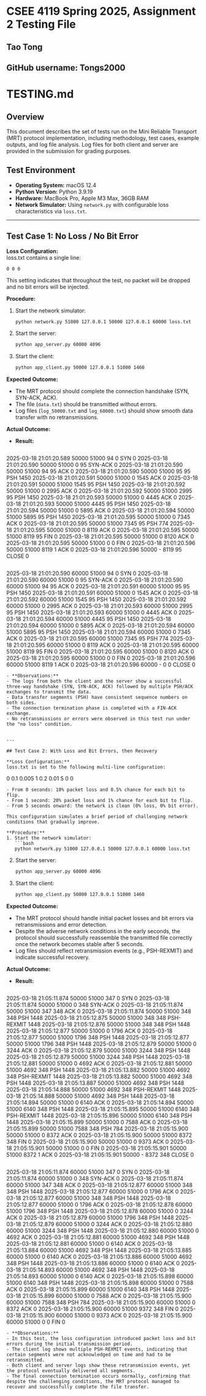 # CSEE 4119 Spring 2025, Assignment 2 Testing File
## Tao Tong
## GitHub username: Tongs2000


# TESTING.md

## Overview
This document describes the set of tests run on the Mini Reliable Transport (MRT) protocol implementation, including methodology, test cases, example outputs, and log file analysis. Log files for both client and server are provided in the submission for grading purposes.

## Test Environment
- **Operating System:** macOS 12.4
- **Python Version:** Python 3.9.19
- **Hardware:** MacBook Pro, Apple M3 Max, 36GB RAM
- **Network Simulator:** Using `network.py` with configurable loss characteristics via `loss.txt`.

---

## Test Case 1: No Loss / No Bit Error

**Loss Configuration:**  
loss.txt contains a single line:  
```
0 0 0
```
This setting indicates that throughout the test, no packet will be dropped and no bit errors will be injected.

**Procedure:**
1. Start the network simulator:
   ```bash
   python network.py 51000 127.0.0.1 50000 127.0.0.1 60000 loss.txt
   ```
2. Start the server:
   ```bash
   python app_server.py 60000 4096
   ```
3. Start the client:
   ```bash
   python app_client.py 50000 127.0.0.1 51000 1460
   ```

**Expected Outcome:**  
- The MRT protocol should complete the connection handshake (SYN, SYN-ACK, ACK).
- The file (`data.txt`) should be transmitted without errors.
- Log files (`log_50000.txt` and `log_60000.txt`) should show smooth data transfer with no retransmissions.

**Actual Outcome:**  
- **Result:**
   ```
2025-03-18 21:01:20.589 50000 51000 94 0 SYN 0
2025-03-18 21:01:20.590 50000 51000 0 95 SYN-ACK 0
2025-03-18 21:01:20.590 50000 51000 94 95 ACK 0
2025-03-18 21:01:20.590 50000 51000 95 95 PSH 1450
2025-03-18 21:01:20.591 50000 51000 0 1545 ACK 0
2025-03-18 21:01:20.591 50000 51000 1545 95 PSH 1450
2025-03-18 21:01:20.592 50000 51000 0 2995 ACK 0
2025-03-18 21:01:20.592 50000 51000 2995 95 PSH 1450
2025-03-18 21:01:20.593 50000 51000 0 4445 ACK 0
2025-03-18 21:01:20.593 50000 51000 4445 95 PSH 1450
2025-03-18 21:01:20.594 50000 51000 0 5895 ACK 0
2025-03-18 21:01:20.594 50000 51000 5895 95 PSH 1450
2025-03-18 21:01:20.595 50000 51000 0 7345 ACK 0
2025-03-18 21:01:20.595 50000 51000 7345 95 PSH 774
2025-03-18 21:01:20.595 50000 51000 0 8119 ACK 0
2025-03-18 21:01:20.595 50000 51000 8119 95 FIN 0
2025-03-18 21:01:20.595 50000 51000 0 8120 ACK 0
2025-03-18 21:01:20.595 50000 51000 0 0 FIN 0
2025-03-18 21:01:20.596 50000 51000 8119 1 ACK 0
2025-03-18 21:01:20.596 50000 - 8119 95 CLOSE 0
   ```
   ```
2025-03-18 21:01:20.590 60000 51000 94 0 SYN 0
2025-03-18 21:01:20.590 60000 51000 0 95 SYN-ACK 0
2025-03-18 21:01:20.590 60000 51000 94 95 ACK 0
2025-03-18 21:01:20.591 60000 51000 95 95 PSH 1450
2025-03-18 21:01:20.591 60000 51000 0 1545 ACK 0
2025-03-18 21:01:20.592 60000 51000 1545 95 PSH 1450
2025-03-18 21:01:20.592 60000 51000 0 2995 ACK 0
2025-03-18 21:01:20.593 60000 51000 2995 95 PSH 1450
2025-03-18 21:01:20.593 60000 51000 0 4445 ACK 0
2025-03-18 21:01:20.594 60000 51000 4445 95 PSH 1450
2025-03-18 21:01:20.594 60000 51000 0 5895 ACK 0
2025-03-18 21:01:20.594 60000 51000 5895 95 PSH 1450
2025-03-18 21:01:20.594 60000 51000 0 7345 ACK 0
2025-03-18 21:01:20.595 60000 51000 7345 95 PSH 774
2025-03-18 21:01:20.595 60000 51000 0 8119 ACK 0
2025-03-18 21:01:20.595 60000 51000 8119 95 FIN 0
2025-03-18 21:01:20.595 60000 51000 0 8120 ACK 0
2025-03-18 21:01:20.595 60000 51000 0 0 FIN 0
2025-03-18 21:01:20.596 60000 51000 8119 1 ACK 0
2025-03-18 21:01:20.596 60000 - 0 0 CLOSE 0
   ```
- **Observations:**
- The logs from both the client and the server show a successful three-way handshake (SYN, SYN-ACK, ACK) followed by multiple PSH/ACK exchanges to transmit the data.
- Data transfer segments (PSH) have consistent sequence numbers on both sides.
- The connection termination phase is completed with a FIN-ACK exchange.
- No retransmissions or errors were observed in this test run under the "no loss" condition.


---

## Test Case 2: With Loss and Bit Errors, then Recovery

**Loss Configuration:**  
loss.txt is set to the following multi-line configuration:
```
0 0.1 0.005
1 0.2 0.01
5 0 0
```
- From 0 seconds: 10% packet loss and 0.5% chance for each bit to flip.
- From 1 second: 20% packet loss and 1% chance for each bit to flip.
- From 5 seconds onward: the network is clean (0% loss, 0% bit error).

This configuration simulates a brief period of challenging network conditions that gradually improve.

**Procedure:**
1. Start the network simulator:
   ```bash
   python network.py 51000 127.0.0.1 50000 127.0.0.1 60000 loss.txt
   ```
2. Start the server:
   ```bash
   python app_server.py 60000 4096
   ```
3. Start the client:
   ```bash
   python app_client.py 50000 127.0.0.1 51000 1460
   ```

**Expected Outcome:**  
- The MRT protocol should handle initial packet losses and bit errors via retransmissions and error detection.
- Despite the adverse network conditions in the early seconds, the protocol should successfully reassemble the transmitted file correctly once the network becomes stable after 5 seconds.
- Log files should reflect retransmission events (e.g., PSH-REXMIT) and indicate successful recovery.

**Actual Outcome:**  
- **Result:**
   ```
2025-03-18 21:05:11.874 50000 51000 347 0 SYN 0
2025-03-18 21:05:11.874 50000 51000 0 348 SYN-ACK 0
2025-03-18 21:05:11.874 50000 51000 347 348 ACK 0
2025-03-18 21:05:11.874 50000 51000 348 348 PSH 1448
2025-03-18 21:05:12.875 50000 51000 348 348 PSH-REXMIT 1448
2025-03-18 21:05:12.876 50000 51000 348 348 PSH 1448
2025-03-18 21:05:12.877 50000 51000 0 1796 ACK 0
2025-03-18 21:05:12.877 50000 51000 1796 348 PSH 1448
2025-03-18 21:05:12.877 50000 51000 1796 348 PSH 1448
2025-03-18 21:05:12.879 50000 51000 0 3244 ACK 0
2025-03-18 21:05:12.879 50000 51000 3244 348 PSH 1448
2025-03-18 21:05:12.879 50000 51000 3244 348 PSH 1448
2025-03-18 21:05:12.881 50000 51000 0 4692 ACK 0
2025-03-18 21:05:12.881 50000 51000 4692 348 PSH 1448
2025-03-18 21:05:13.882 50000 51000 4692 348 PSH-REXMIT 1448
2025-03-18 21:05:13.882 50000 51000 4692 348 PSH 1448
2025-03-18 21:05:13.887 50000 51000 4692 348 PSH 1448
2025-03-18 21:05:14.888 50000 51000 4692 348 PSH-REXMIT 1448
2025-03-18 21:05:14.888 50000 51000 4692 348 PSH 1448
2025-03-18 21:05:14.894 50000 51000 0 6140 ACK 0
2025-03-18 21:05:14.894 50000 51000 6140 348 PSH 1448
2025-03-18 21:05:15.895 50000 51000 6140 348 PSH-REXMIT 1448
2025-03-18 21:05:15.896 50000 51000 6140 348 PSH 1448
2025-03-18 21:05:15.899 50000 51000 0 7588 ACK 0
2025-03-18 21:05:15.899 50000 51000 7588 348 PSH 784
2025-03-18 21:05:15.900 50000 51000 0 8372 ACK 0
2025-03-18 21:05:15.900 50000 51000 8372 348 FIN 0
2025-03-18 21:05:15.900 50000 51000 0 9373 ACK 0
2025-03-18 21:05:15.901 50000 51000 0 0 FIN 0
2025-03-18 21:05:15.901 50000 51000 8372 1 ACK 0
2025-03-18 21:05:15.901 50000 - 8372 348 CLOSE 0
   ```
   ```
2025-03-18 21:05:11.874 60000 51000 347 0 SYN 0
2025-03-18 21:05:11.874 60000 51000 0 348 SYN-ACK 0
2025-03-18 21:05:11.874 60000 51000 347 348 ACK 0
2025-03-18 21:05:12.877 60000 51000 348 348 PSH 1448
2025-03-18 21:05:12.877 60000 51000 0 1796 ACK 0
2025-03-18 21:05:12.877 60000 51000 348 348 PSH 1448
2025-03-18 21:05:12.877 60000 51000 0 1796 ACK 0
2025-03-18 21:05:12.878 60000 51000 1796 348 PSH 1448
2025-03-18 21:05:12.878 60000 51000 0 3244 ACK 0
2025-03-18 21:05:12.879 60000 51000 1796 348 PSH 1448
2025-03-18 21:05:12.879 60000 51000 0 3244 ACK 0
2025-03-18 21:05:12.880 60000 51000 3244 348 PSH 1448
2025-03-18 21:05:12.880 60000 51000 0 4692 ACK 0
2025-03-18 21:05:12.881 60000 51000 4692 348 PSH 1448
2025-03-18 21:05:12.881 60000 51000 0 6140 ACK 0
2025-03-18 21:05:13.884 60000 51000 4692 348 PSH 1448
2025-03-18 21:05:13.885 60000 51000 0 6140 ACK 0
2025-03-18 21:05:13.886 60000 51000 4692 348 PSH 1448
2025-03-18 21:05:13.886 60000 51000 0 6140 ACK 0
2025-03-18 21:05:14.893 60000 51000 4692 348 PSH 1448
2025-03-18 21:05:14.893 60000 51000 0 6140 ACK 0
2025-03-18 21:05:15.898 60000 51000 6140 348 PSH 1448
2025-03-18 21:05:15.898 60000 51000 0 7588 ACK 0
2025-03-18 21:05:15.899 60000 51000 6140 348 PSH 1448
2025-03-18 21:05:15.899 60000 51000 0 7588 ACK 0
2025-03-18 21:05:15.900 60000 51000 7588 348 PSH 784
2025-03-18 21:05:15.900 60000 51000 0 8372 ACK 0
2025-03-18 21:05:15.900 60000 51000 9372 348 FIN 0
2025-03-18 21:05:15.900 60000 51000 0 9373 ACK 0
2025-03-18 21:05:15.900 60000 51000 0 0 FIN 0
   ```
- **Observations:**  
- In this test, the loss configuration introduced packet loss and bit errors during the initial transmission period.
- The client log shows multiple PSH-REXMIT events, indicating that certain segments were not acknowledged on time and had to be retransmitted.
- Both client and server logs show these retransmission events, yet the protocol eventually delivered all segments.
- The final connection termination occurs normally, confirming that despite the challenging conditions, the MRT protocol managed to recover and successfully complete the file transfer.


